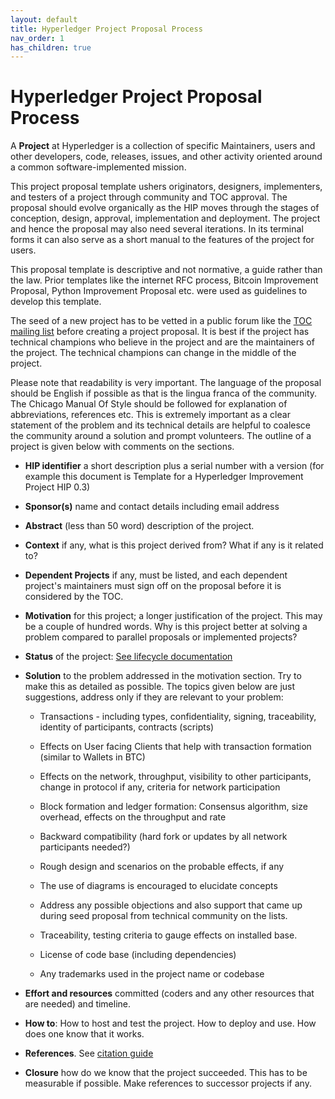```yaml
---
layout: default
title: Hyperledger Project Proposal Process
nav_order: 1
has_children: true
---
```


# Hyperledger Project Proposal Process

A **Project** at Hyperledger is a collection of specific Maintainers,
users and other developers, code, releases, issues, and other activity
oriented around a common software-implemented mission.

This project proposal template ushers originators, designers,
implementers, and testers of a project through community and TOC approval.
The proposal should evolve organically as the HIP moves through the
stages of conception, design, approval, implementation and deployment.
The project and hence the proposal may also need several iterations. In
its terminal forms it can also serve as a short manual to the features
of the project for users.

This proposal template is descriptive and not normative, a guide rather
than the law. Prior templates like the internet RFC process, Bitcoin
Improvement Proposal, Python Improvement Proposal etc. were used as
guidelines to develop this template.

The seed of a new project has to be vetted in a public forum like
the [TOC mailing list](https://lists.hyperledger.org/g/toc/topics)
before creating a project proposal. It is best if the project has
technical champions who believe in the project and are
the maintainers of the project. The technical champions can change in
the middle of the project.

Please note that readability is very important. The language of the
proposal should be English if possible as that is the lingua franca of
the community. The Chicago Manual Of Style should be followed for
explanation of abbreviations, references etc. This is extremely
important as a clear statement of the problem and its technical details
are helpful to coalesce the community around a solution and prompt
volunteers. The outline of a project is given below with comments on the
sections.

-   **HIP identifier** a short description plus a serial number with a
    version (for example this document is Template for a Hyperledger
    Improvement Project HIP 0.3)

-   **Sponsor(s)** name and contact details including email address

-   **Abstract** (less than 50 word) description of the project.

-   **Context** if any, what is this project derived from? What if any
    is it related to?

-   **Dependent Projects** if any, must be listed, and each dependent
    project\'s maintainers must sign off on the proposal before it is
    considered by the TOC.

-   **Motivation** for this project; a longer justification of the
    project. This may be a couple of hundred words. Why is this
    project better at solving a problem compared to parallel proposals
    or implemented projects?

-   **Status** of the project: [See lifecycle documentation](https://hyperledger.github.io/toc/project-lifecycle.html)

-   **Solution** to the problem addressed in the motivation section. Try
    to make this as detailed as possible. The topics given below are
    just suggestions, address only if they are relevant to your problem:

    -   Transactions - including types, confidentiality, signing,
        traceability, identity of participants, contracts (scripts)

    -   Effects on User facing Clients that help with transaction
        formation (similar to Wallets in BTC)

    -   Effects on the network, throughput, visibility to other
        participants, change in protocol if any, criteria for network
        participation

    -   Block formation and ledger formation: Consensus algorithm, size
        overhead, effects on the throughput and rate

    -   Backward compatibility (hard fork or updates by all network
        participants needed?)

    -   Rough design and scenarios on the probable effects, if any

    -   The use of diagrams is encouraged to elucidate concepts

    -   Address any possible objections and also support that came up
        during seed proposal from technical community on the lists.

    -   Traceability, testing criteria to gauge effects on installed
        base.

    -   License of code base (including dependencies)

    -   Any trademarks used in the project name or codebase

-   **Effort and resources** committed (coders and any other resources
    that are needed) and timeline.

-   **How to**: How to host and test the project. How to deploy and use.
    How does one know that it works.

-   **References**. See [citation guide](http://www.chicagomanualofstyle.org/tools_citationguide.html)

-   **Closure** how do we know that the project succeeded. This has to
    be measurable if possible. Make references to successor projects if
    any.
